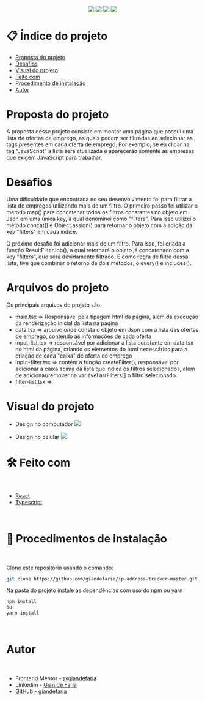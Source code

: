 <p align="center">
  <image
  src="https://img.shields.io/github/languages/count/giandefaria/ip-address-tracker-master"
  />
  <image
  src="https://img.shields.io/github/languages/top/giandefaria/ip-address-tracker-master"
  />
  <image
  src="https://img.shields.io/github/last-commit/giandefaria/ip-address-tracker-master"
  />
  <image
  src="https://img.shields.io/github/watchers/giandefaria/ip-address-tracker-master"
  />
</p>

# 📋 Índice do projeto


- [Proposta do projeto](#id01)
- [Desafios](#id02)
- [Visual do projeto](#id04)
- [Feito com](#id05)
- [Procedimento de instalação](#id06)
- [Autor](#id07)

# Proposta do projeto <a name="id01"></a>

A proposta desse projeto consiste em montar uma página que possui uma lista de ofertas de emprego, as quais podem ser filtradas ao selecionar as tags presentes em cada oferta de emprego. Por exemplo, se eu clicar na tag “JavaScript” a lista será atualizada e aparecerão somente as empresas que exigem JavaScript para trabalhar.


# Desafios <a name="id02"> </a>

Uma dificuldade que encontrada no seu desenvolvimento foi para filtrar a lista de empregos utilizando mais de um filtro. O primeiro passo foi utilizar o método map() para concatenar todos os filtros constantes no objeto em Json em uma única key, a qual denominei como "filters". Para isso utilizei o método concat() e Object.assign() para retornar o objeto com a adição da key "filters" em cada índice.

O próximo desafio foi adicionar mais de um filtro. Para isso, foi criada a função ResultFilterJob(), a qual retornará o objeto já concatenado com a key "filters", que será devidamente filtrado. E como regra de filtro dessa lista, tive que combinar o retorno de dois métodos, o every() e includes().

# Arquivos do projeto <a name="id03"> </a>

Os principais arquivos do projeto são: 
* main.tsx => Responsável pela tipagem html da página, além da execução da renderização inicial da lista na página
* data.tsx => arquivo onde consta o objeto em Json com a lista das ofertas de emprego, contendo as informações de cada oferta
* input-list.tsx => responsável por adicionar a lista constante em data.tsx no html da página, criando os elementos do html necessários para a criação de cada "caixa" de oferta de emprego
* input-filter.tsx => contém a função createFilter(), responsável por adicionar a caixa acima da lista que indica os filtros selecionados, além de adicionar/remover na variável arrFilters[] o filtro selecionado.
* filter-list.tsx => 

# Visual do projeto <a name="id04"></a>

<p align="center">

* Design no computador
<image
src="./src/assets/design/desktop-design.jpg"
/>

</p>

<p align="center">

* Design no celular
<image
src="./src/assets/design/mobile-design.jpg"
/>
</p>

# 🛠 Feito com <a name="id05"></a>

<br />

- [React](https://reactjs.org/)
- [Typescript](https://www.typescriptlang.org/)


<br />

# 📝 Procedimentos de instalação <a name="id06"></a>

<br />

Clone este repositório usando o comando:

```bash
git clone https://github.com/giandefaria/ip-address-tracker-master.git
```

Na pasta do projeto instale as dependências com uso do npm ou yarn

```bash
npm install
ou
yarn install
```

<br />

# Autor <a name="id07"></a>

<br />

- Frontend Mentor - [@giandefaria](https://www.frontendmentor.io/profile/giandefaria)
- Linkedim - [Gian de Faria](www.linkedin.com/in/gianfaria)
- GitHub - [giandefaria](https://github.com/giandefaria)
